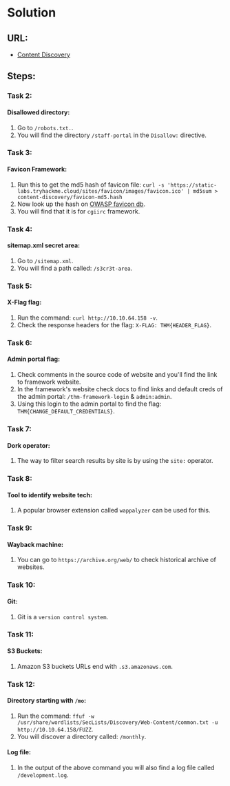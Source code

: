 # Solution

## URL:
- [Content Discovery](https://tryhackme.com/room/contentdiscovery)

## Steps:

### Task 2:
#### Disallowed directory:
1. Go to `/robots.txt.`.
2. You will find the directory `/staff-portal` in the `Disallow:` directive.

### Task 3:
#### Favicon Framework:
1. Run this to get the md5 hash of favicon file: `curl -s 'https://static-labs.tryhackme.cloud/sites/favicon/images/favicon.ico' | md5sum > content-discovery/favicon-md5.hash`
2. Now look up the hash on [OWASP favicon db](https://wiki.owasp.org/index.php/OWASP_favicon_database).
3. You will find that it is for `cgiirc` framework.

### Task 4:
#### sitemap.xml secret area:
1. Go to `/sitemap.xml`.
2. You will find a path called: `/s3cr3t-area`.

### Task 5:
#### X-Flag flag:
1. Run the command: `curl http://10.10.64.158 -v`.
2. Check the response headers for the flag: `X-FLAG: THM{HEADER_FLAG}`.

### Task 6:
#### Admin portal flag:
1. Check comments in the source code of website and you'll find the link to framework website.
2. In the framework's website check docs to find links and default creds of the admin portal: `/thm-framework-login` & `admin:admin`.
3. Using this login to the admin portal to find the flag: `THM{CHANGE_DEFAULT_CREDENTIALS}`.

### Task 7:
#### Dork operator:
1. The way to filter search results by site is by using the `site:` operator.

### Task 8:
#### Tool to identify website tech:
1. A popular browser extension called `wappalyzer` can be used for this.

### Task 9:
#### Wayback machine:
1. You can go to `https://archive.org/web/` to check historical archive of websites.

### Task 10:
#### Git:
1. Git is a `version control system`.

### Task 11:
#### S3 Buckets:
1. Amazon S3 buckets URLs end with `.s3.amazonaws.com`.

### Task 12:
#### Directory starting with `/mo`:
1. Run the command: `ffuf -w /usr/share/wordlists/SecLists/Discovery/Web-Content/common.txt -u http://10.10.64.158/FUZZ`.
2. You will discover a directory called: `/monthly`.

#### Log file:
1. In the output of the above command you will also find a log file called `/development.log`.